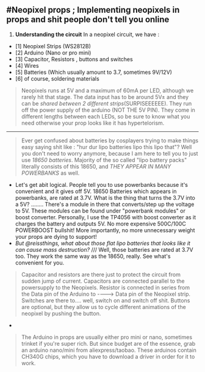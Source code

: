 #Neopixel props ;
Implementing neopixels in props and shit people don't tell you online
-----------------------------------------------------------------------------------------------
1. **Understanding the circuit**
In a neopixel circuit, we have :
- [1] Neopixel Strips (WS2812B)
- [2] Arduino (Nano or pro mini)
- [3] Capacitor, Resistors , buttons and switches
- [4] Wires
- [5] Batteries (Which usually amount to 3.7, sometimes 9V/12V)
- [6] of course, soldering materials

>Neopixels runs at 5V and a maximum of 60mA per LED, although we rarely hit that stage. The data input has to be around 5V± and they can be _*shared between 2 different strips*_(SURPISEEEEEE). They run off the power supply of the arduino (NOT THE 5V PIN). They come in different lengths between each LEDs, so be sure to know what you need otherwise your prop looks like it has hypertelorism.
----------------------
>Ever get confused about batteries by cosplayers trying to make things easy saying shit like : "hur dur lipo batteries lipo this lipo that"? Well you don't need to worry anymore, because I am here to tell you to just use _18650 batteries_. Majority of the so called "lipo battery packs" literally consists of this 18650, and _*THEY APPEAR IN MANY POWERBANKS*_ as well. 
- Let's get abit logical. People tell you to use powerbanks because it's convenient and it gives off 5V. 18650 Batteries which appears in powerbanks, are rated at 3.7V. What is the thing that turns the 3.7V into a 5V? ........ There's a module in there that converts/step up the voltage to 5V. These modules can be found under "powerbank modules" or boost converter. Personally, I use the TP4056 with boost converter as it charges the battery and outputs 5V. No more expensive 500C/100C POWERBOOST bullshit! More importantly, no more unnecessary weight your props are dying to support!
- *But @reissthings, what about those flat lipo batteries that looks like it can cause mass destruction?* /// Well, those batteries are rated at 3.7V too. They work the same way as the 18650, really. See what's convenient for you.
>Capacitor and resistors are there just to protect the circuit from sudden jump of current. Capacitors are connected parallel to the powersupply to the Neopixels. Resistor is connected in series from the Data pin of the Arduino to ----> Data pin of the Neopixel strip. Switches are there to.... well, switch on and switch off shit. Buttons are optional, but they allow us to cycle different animations of the neopixel by pushing the button.
-
> The Arduino in props are usually either pro mini or nano, sometimes trinket if you're super rich. But since budget are of the essence, grab an arduino nano/mini from aliexpress/taobao. These arduinos contain CH340G chips, which you have to download a driver in order for it to work. 
